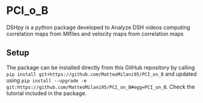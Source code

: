 # PCI_o_B
 DSHpy is a python package developed to Analyze DSH videos computing correlation maps from MIfiles and velocity maps from correlation maps
 

## Setup
 The package can be installed directly from this GitHub repository by calling ```pip install git+https://github.com/MatteoMilani95/PCI_on_B``` and updated using ```pip install --upgrade -e git:https://github.com/MatteoMilani95/PCI_on_B#egg=PCI_on_B```.
 Check the tutorial included in the package.